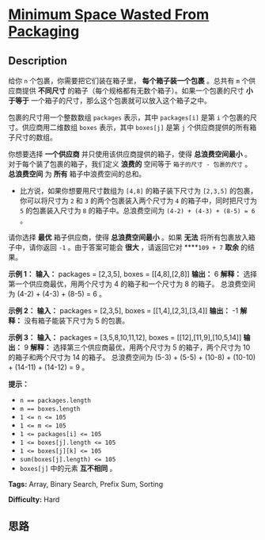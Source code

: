 # [Minimum Space Wasted From Packaging][title]

## Description

给你 `n` 个包裹，你需要把它们装在箱子里， **每个箱子装一个包裹** 。总共有 `m` 个供应商提供 **不同尺寸**
的箱子（每个规格都有无数个箱子）。如果一个包裹的尺寸 **小于等于** 一个箱子的尺寸，那么这个包裹就可以放入这个箱子之中。

包裹的尺寸用一个整数数组 `packages` 表示，其中 `packages[i]` 是第 `i` 个包裹的尺寸。供应商用二维数组 `boxes`
表示，其中 `boxes[j]` 是第 `j` 个供应商提供的所有箱子尺寸的数组。

你想要选择 **一个供应商** 并只使用该供应商提供的箱子，使得 **总浪费空间最小** 。对于每个装了包裹的箱子，我们定义 **浪费的** 空间等于
`箱子的尺寸 - 包裹的尺寸` 。 **总浪费空间** 为 **所有** 箱子中浪费空间的总和。

  * 比方说，如果你想要用尺寸数组为 `[4,8]` 的箱子装下尺寸为 `[2,3,5]` 的包裹，你可以将尺寸为 `2` 和 `3` 的两个包裹装入两个尺寸为 `4` 的箱子中，同时把尺寸为 `5` 的包裹装入尺寸为 `8` 的箱子中。总浪费空间为 `(4-2) + (4-3) + (8-5) = 6` 。

请你选择 **最优** 箱子供应商，使得 **总浪费空间最小** 。如果 **无法** 将所有包裹放入箱子中，请你返回 `-1` 。由于答案可能会
**很大** ，请返回它对 ****`109 + 7` **取余** 的结果。

**示例 1：**
            **输入：** packages = [2,3,5], boxes = [[4,8],[2,8]]    **输出：** 6    **解释：** 选择第一个供应商最优，用两个尺寸为 4 的箱子和一个尺寸为 8 的箱子。    总浪费空间为 (4-2) + (4-3) + (8-5) = 6 。    

**示例 2：**
            **输入：** packages = [2,3,5], boxes = [[1,4],[2,3],[3,4]]    **输出：** -1    **解释：** 没有箱子能装下尺寸为 5 的包裹。    

**示例 3：**
            **输入：** packages = [3,5,8,10,11,12], boxes = [[12],[11,9],[10,5,14]]    **输出：** 9    **解释：** 选择第三个供应商最优，用两个尺寸为 5 的箱子，两个尺寸为 10 的箱子和两个尺寸为 14 的箱子。    总浪费空间为 (5-3) + (5-5) + (10-8) + (10-10) + (14-11) + (14-12) = 9 。    

**提示：**

  * `n == packages.length`
  * `m == boxes.length`
  * `1 <= n <= 105`
  * `1 <= m <= 105`
  * `1 <= packages[i] <= 105`
  * `1 <= boxes[j].length <= 105`
  * `1 <= boxes[j][k] <= 105`
  * `sum(boxes[j].length) <= 105`
  * `boxes[j]` 中的元素 **互不相同** 。


**Tags:** Array, Binary Search, Prefix Sum, Sorting

**Difficulty:** Hard

## 思路

[title]: https://leetcode-cn.com/problems/minimum-space-wasted-from-packaging
